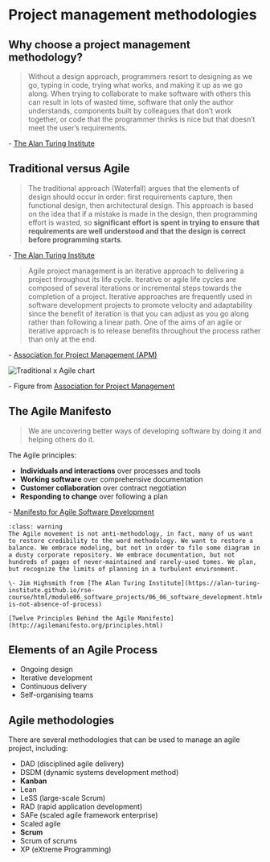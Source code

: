 # Project management methodologies

## Why choose a project management  methodology?

> Without a design approach, programmers resort to designing as we go, typing in
> code, trying what works, and making it up as we go along. When trying to
> collaborate to make software with others this can result in lots of wasted
> time, software that only the author understands, components built by
> colleagues that don’t work together, or code that the programmer thinks is
> nice but that doesn’t meet the user’s requirements.

\- [The Alan Turing Institute](https://alan-turing-institute.github.io/rse-course/html/module06_software_projects/06_06_software_development.html#why-waterfall)

## Traditional versus Agile

> The traditional approach (Waterfall) argues that the elements of design should
> occur in order: first requirements capture, then functional design, then
> architectural design. This approach is based on the idea that if a mistake is
> made in the design, then programming effort is wasted, so **significant effort
> is spent in trying to ensure that requirements are well understood and that
> the design is correct before programming starts**.

\- [The Alan Turing Institute](https://alan-turing-institute.github.io/rse-course/html/module06_software_projects/06_06_software_development.html#waterfall)

> Agile project management is an iterative approach to delivering a project
> throughout its life cycle. Iterative or agile life cycles are composed of
> several iterations or incremental steps towards the completion of a project.
> Iterative approaches are frequently used in software development projects to
> promote velocity and adaptability since the benefit of iteration is that you
> can adjust as you go along rather than following a linear path. One of the
> aims of an agile or iterative approach is to release benefits throughout the
> process rather than only at the end.

\- [Association for Project Management (APM)](https://www.apm.org.uk/resources/find-a-resource/agile-project-management/?gclid=CjwKCAiAgbiQBhAHEiwAuQ6Bkh-wsdy67h4_Ajehlwh3BGK2sPrcHP9tHXYwxrn7ReKjdT8LpOeyORoC_sEQAvD_BwE)

![Traditional x Agile chart](https://www.apm.org.uk/media/40973/what-is-agile-project-management.png?width=1049&height=525)

\- Figure from [Association for Project Management](https://www.apm.org.uk/)

## The Agile Manifesto

> We are uncovering better ways of developing software by doing it and helping
> others do it.

The Agile principles:

- **Individuals and interactions** over processes and tools
- **Working software** over comprehensive documentation
- **Customer collaboration** over contract negotiation
- **Responding to change** over following a plan

\- [Manifesto for Agile Software Development](http://agilemanifesto.org/)

```{admonition} Agile is not absence of methodology
:class: warning
The Agile movement is not anti-methodology, in fact, many of us want to restore credibility to the word methodology. We want to restore a balance. We embrace modeling, but not in order to file some diagram in a dusty corporate repository. We embrace documentation, but not hundreds of pages of never-maintained and rarely-used tomes. We plan, but recognize the limits of planning in a turbulent environment.

\- Jim Highsmith from [The Alan Turing Institute](https://alan-turing-institute.github.io/rse-course/html/module06_software_projects/06_06_software_development.html#agile-is-not-absence-of-process)
```

```{seealso}
[Twelve Principles Behind the Agile Manifesto](http://agilemanifesto.org/principles.html)
```

## Elements of an Agile Process

- Ongoing design
- Iterative development
- Continuous delivery
- Self-organising teams

## Agile methodologies

There are several methodologies that can be used to manage an agile project,
including:

- DAD (disciplined agile delivery)
- DSDM (dynamic systems development method)
- **Kanban**
- Lean
- LeSS (large-scale Scrum)
- RAD (rapid application development)
- SAFe (scaled agile framework enterprise)
- Scaled agile
- **Scrum**
- Scrum of scrums
- XP (eXtreme Programming)

